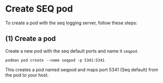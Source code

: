# Create SEQ pod

To create a pod with the seq logging server, follow these steps:

## (1) Create a pod

Create a new pod with the seq default ports and name it `seqpod`.

```shell
podman pod create --name seqpod -p 5341:5341
```
This creates a pod named seqpod and maps port 5341 (Seq default) from the pod to your host.
